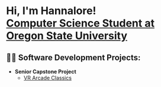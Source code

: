 <h1>Hi, I'm Hannalore! <br/><a href="https://github.com/Hannalore02">Computer Science Student at Oregon State University</a> 

<h2>👨‍💻 Software Development Projects:</h2>

- <b>Senior Capstone Project</b>
  - [VR Arcade Classics](https://github.com/Hannalore02/VR-Arcade-Classics-Capstone/tree/main)

<!--
**joshmadakor1/joshmadakor1** is a ✨ _special_ ✨ repository because its `README.md` (this file) appears on your GitHub profile.

Here are some ideas to get you started:

- 🔭 I’m currently working on ...
- 🌱 I’m currently learning ...
- 👯 I’m looking to collaborate on ...
- 🤔 I’m looking for help with ...
- 💬 Ask me about ...
- 📫 How to reach me: ...
- 😄 Pronouns: ...
- ⚡ Fun fact: ...
-->
